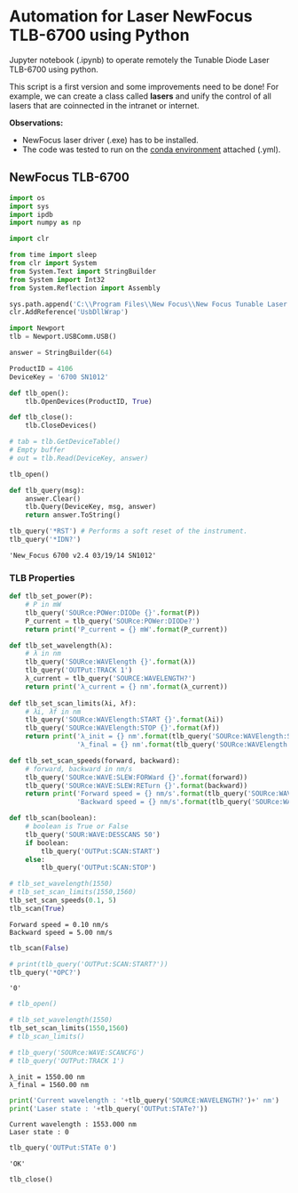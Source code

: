 # Automation for Laser NewFocus TLB-6700 using Python

Jupyter notebook (.ipynb) to operate remotely the Tunable Diode Laser TLB-6700 using python.

This script is a first version and some improvements need to be done! For example, we can create a class called **lasers** and unify the control of all lasers that are coinnected in the intranet or internet.


**Observations:**

- NewFocus laser driver (.exe) has to be installed.
- The code was tested to run on the [conda environment](https://docs.conda.io/projects/conda/en/latest/user-guide/tasks/manage-environments.html) attached (.yml).

## NewFocus TLB-6700


```python
import os
import sys
import ipdb
import numpy as np

import clr

from time import sleep
from clr import System
from System.Text import StringBuilder
from System import Int32
from System.Reflection import Assembly
```


```python
sys.path.append('C:\\Program Files\\New Focus\\New Focus Tunable Laser Application\\')
clr.AddReference('UsbDllWrap')

import Newport
tlb = Newport.USBComm.USB()
```


```python
answer = StringBuilder(64)

ProductID = 4106
DeviceKey = '6700 SN1012'

def tlb_open():
    tlb.OpenDevices(ProductID, True)

def tlb_close():
    tlb.CloseDevices()

# tab = tlb.GetDeviceTable()
# Empty buffer
# out = tlb.Read(DeviceKey, answer)
```


```python
tlb_open()

def tlb_query(msg):
    answer.Clear()
    tlb.Query(DeviceKey, msg, answer)
    return answer.ToString()

tlb_query('*RST') # Performs a soft reset of the instrument.
tlb_query('*IDN?')
```




    'New_Focus 6700 v2.4 03/19/14 SN1012'



### TLB Properties


```python
def tlb_set_power(P):
    # P in mW
    tlb_query('SOURce:POWer:DIODe {}'.format(P))
    P_current = tlb_query('SOURce:POWer:DIODe?')
    return print('P_current = {} mW'.format(P_current))

def tlb_set_wavelength(λ):
    # λ in nm
    tlb_query('SOURce:WAVElength {}'.format(λ))
    tlb_query('OUTPut:TRACK 1')
    λ_current = tlb_query('SOURCE:WAVELENGTH?')
    return print('λ_current = {} nm'.format(λ_current))
    
def tlb_set_scan_limits(λi, λf):
    # λi, λf in nm
    tlb_query('SOURce:WAVElength:START {}'.format(λi))
    tlb_query('SOURce:WAVElength:STOP {}'.format(λf))
    return print('λ_init = {} nm'.format(tlb_query('SOURce:WAVElength:START?'))  + '\n' +  
                 'λ_final = {} nm'.format(tlb_query('SOURce:WAVElength:STOP?')))

def tlb_set_scan_speeds(forward, backward):
    # forward, backward in nm/s
    tlb_query('SOURce:WAVE:SLEW:FORWard {}'.format(forward))
    tlb_query('SOURce:WAVE:SLEW:RETurn {}'.format(backward))
    return print('Forward speed = {} nm/s'.format(tlb_query('SOURce:WAVE:SLEW:FORWard?')) + '\n' + 
                 'Backward speed = {} nm/s'.format(tlb_query('SOURce:WAVE:SLEW:RETurn?')))

def tlb_scan(boolean):
    # boolean is True or False
    tlb_query('SOUR:WAVE:DESSCANS 50')
    if boolean:
        tlb_query('OUTPut:SCAN:START')
    else:
        tlb_query('OUTPut:SCAN:STOP')
```


```python
# tlb_set_wavelength(1550)
# tlb_set_scan_limits(1550,1560)
tlb_set_scan_speeds(0.1, 5)
tlb_scan(True)
```

    Forward speed = 0.10 nm/s
    Backward speed = 5.00 nm/s



```python
tlb_scan(False)
```


```python
# print(tlb_query('OUTPut:SCAN:START?'))
tlb_query('*OPC?')
```




    '0'




```python
# tlb_open()

# tlb_set_wavelength(1550)
tlb_set_scan_limits(1550,1560)
# tlb_scan_limits()

# tlb_query('SOURce:WAVE:SCANCFG')
# tlb_query('OUTPut:TRACK 1')
```

    λ_init = 1550.00 nm
    λ_final = 1560.00 nm



```python
print('Current wavelength : '+tlb_query('SOURCE:WAVELENGTH?')+' nm')
print('Laser state : '+tlb_query('OUTPut:STATe?'))
```

    Current wavelength : 1553.000 nm
    Laser state : 0



```python
tlb_query('OUTPut:STATe 0')
```




    'OK'




```python
tlb_close()
```
